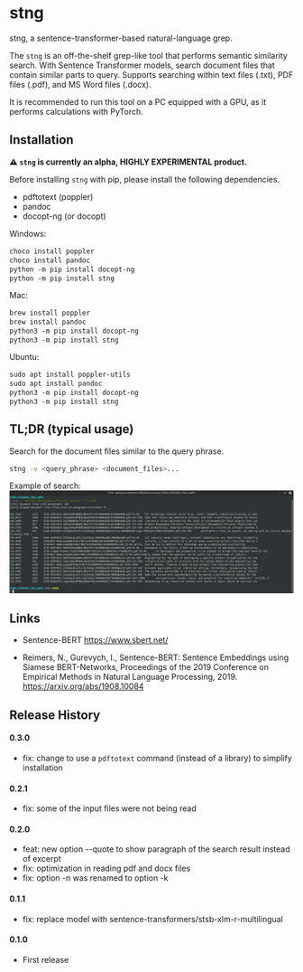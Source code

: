 # stng

stng, a sentence-transformer-based natural-language grep.

The `stng` is an off-the-shelf grep-like tool that performs semantic similarity search.
With Sentence Transformer models, search document files that contain similar parts to query.
Supports searching within text files (.txt), PDF files (.pdf), and MS Word files (.docx).

It is recommended to run this tool on a PC equipped with a GPU, as it performs calculations with PyTorch.

## Installation

**⚠️ `stng` is currently an alpha, HIGHLY EXPERIMENTAL product.**

Before installing `stng` with pip, please install the following dependencies.

* pdftotext (poppler)
* pandoc
* docopt-ng (or docopt)

Windows:

```
choco install poppler
choco install pandoc
python -m pip install docopt-ng
python -m pip install stng
```

Mac:

```
brew install poppler
brew install pandoc
python3 -m pip install docopt-ng
python3 -m pip install stng
```

Ubuntu:

```
sudo apt install poppler-utils
sudo apt install pandoc
python3 -m pip install docopt-ng
python3 -m pip install stng
```

## TL;DR (typical usage)

Search for the document files similar to the query phrase.

```sh
stng -v <query_phrase> <document_files>...
```

Example of search:  
![](docs/images/run1.png)

## Links

* Sentence-BERT https://www.sbert.net/

* Reimers, N., Gurevych, I., Sentence-BERT: Sentence Embeddings using Siamese BERT-Networks, Proceedings of the 2019 Conference on Empirical Methods in Natural Language Processing, 2019. https://arxiv.org/abs/1908.10084

## Release History

#### 0.3.0

* fix: change to use a `pdftotext` command (instead of a library) to simplify installation

#### 0.2.1

* fix: some of the input files were not being read

#### 0.2.0

* feat: new option --quote to show paragraph of the search result instead of excerpt
* fix: optimization in reading pdf and docx files
* fix: option -n was renamed to option -k

#### 0.1.1

* fix: replace model with sentence-transformers/stsb-xlm-r-multilingual

#### 0.1.0

* First release

